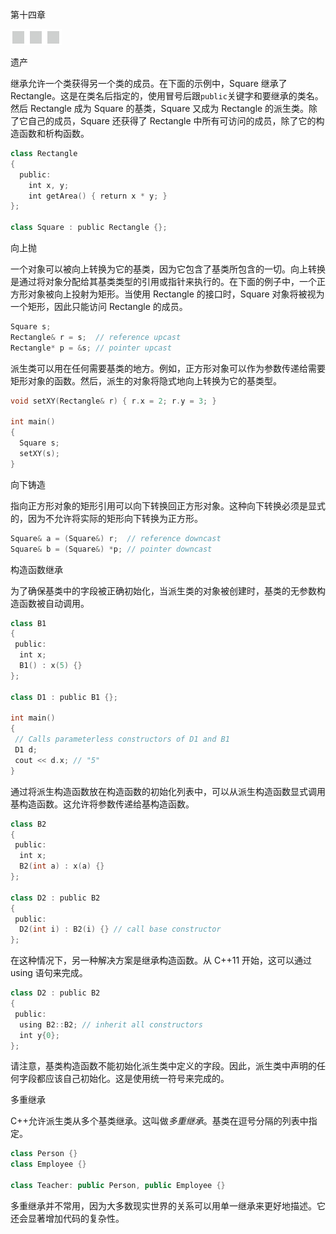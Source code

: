 第十四章

![image](img/frontdot.jpg)

遗产

继承允许一个类获得另一个类的成员。在下面的示例中，Square 继承了 Rectangle。这是在类名后指定的，使用冒号后跟`public`关键字和要继承的类名。然后 Rectangle 成为 Square 的基类，Square 又成为 Rectangle 的派生类。除了它自己的成员，Square 还获得了 Rectangle 中所有可访问的成员，除了它的构造函数和析构函数。

```cpp
class Rectangle
{
  public:
    int x, y;
    int getArea() { return x * y; }
};

class Square : public Rectangle {};
```

向上抛

一个对象可以被向上转换为它的基类，因为它包含了基类所包含的一切。向上转换是通过将对象分配给其基类类型的引用或指针来执行的。在下面的例子中，一个正方形对象被向上投射为矩形。当使用 Rectangle 的接口时，Square 对象将被视为一个矩形，因此只能访问 Rectangle 的成员。

```cpp
Square s;
Rectangle& r = s;  // reference upcast
Rectangle* p = &s; // pointer upcast
```

派生类可以用在任何需要基类的地方。例如，正方形对象可以作为参数传递给需要矩形对象的函数。然后，派生的对象将隐式地向上转换为它的基类型。

```cpp
void setXY(Rectangle& r) { r.x = 2; r.y = 3; }

int main()
{
  Square s;
  setXY(s);
}
```

向下铸造

指向正方形对象的矩形引用可以向下转换回正方形对象。这种向下转换必须是显式的，因为不允许将实际的矩形向下转换为正方形。

```cpp
Square& a = (Square&) r;  // reference downcast
Square& b = (Square&) *p; // pointer downcast
```

构造函数继承

为了确保基类中的字段被正确初始化，当派生类的对象被创建时，基类的无参数构造函数被自动调用。

```cpp
class B1
{
 public:
  int x;
  B1() : x(5) {}
};

class D1 : public B1 {};

int main()
{
 // Calls parameterless constructors of D1 and B1
 D1 d;
 cout << d.x; // "5"
}
```

通过将派生构造函数放在构造函数的初始化列表中，可以从派生构造函数显式调用基构造函数。这允许将参数传递给基构造函数。

```cpp
class B2
{
 public:
  int x;
  B2(int a) : x(a) {}
};

class D2 : public B2
{
 public:
  D2(int i) : B2(i) {} // call base constructor
};
```

在这种情况下，另一种解决方案是继承构造函数。从 C++11 开始，这可以通过 using 语句来完成。

```cpp
class D2 : public B2
{
 public:
  using B2::B2; // inherit all constructors
  int y{0};
};
```

请注意，基类构造函数不能初始化派生类中定义的字段。因此，派生类中声明的任何字段都应该自己初始化。这是使用统一符号来完成的。

多重继承

C++允许派生类从多个基类继承。这叫做*多重继承*。基类在逗号分隔的列表中指定。

```cpp
class Person {}
class Employee {}

class Teacher: public Person, public Employee {}
```

多重继承并不常用，因为大多数现实世界的关系可以用单一继承来更好地描述。它还会显著增加代码的复杂性。
